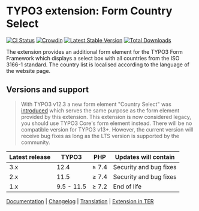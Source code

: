 # TYPO3 extension: Form Country Select

[![CI Status](https://github.com/brotkrueml/form-country-select/workflows/CI/badge.svg?branch=main)](https://github.com/brotkrueml/form-country-select/actions?query=workflow%3ACI)
[![Crowdin](https://badges.crowdin.net/typo3-extension-formcountryselect/localized.svg)](https://crowdin.com/project/typo3-extension-formcountryselect)
[![Latest Stable Version](https://img.shields.io/packagist/v/brotkrueml/form-country-select.svg?label=stable)](https://packagist.org/packages/brotkrueml/form-country-select)
[![Total Downloads](https://img.shields.io/packagist/dt/brotkrueml/form-country-select.svg)](https://packagist.org/packages/brotkrueml/form-country-select)

The extension provides an additional form element for the TYPO3 Form
Framework which displays a select box with all countries from the ISO
3166-1 standard. The country list is localised according to the language
of the website page.

## Versions and support

> With TYPO3 v12.3 a new form element "Country Select" was
> [introduced](https://docs.typo3.org/c/typo3/cms-core/main/en-us/Changelog/12.3/Feature-99735-NewCountrySelectFormElement.html#feature-99735-1678701694)
> which serves the same purpose as the form element provided by this extension.
> This extension is now considered legacy, you should use TYPO3 Core's form element instead.
> There will be no compatible version for TYPO3 v13+. However, the current version will
> receive bug fixes as long as the LTS version is supported by the community.

| Latest release | TYPO3      | PHP   | Updates will contain   |
|----------------|------------|-------|------------------------|
| 3.x            | 12.4       | ≥ 7.4 | Security and bug fixes |
| 2.x            | 11.5       | ≥ 7.4 | Security and bug fixes |
| 1.x            | 9.5 - 11.5 | ≥ 7.2 | End of life            |


[Documentation](https://docs.typo3.org/p/brotkrueml/form-country-select/main/en-us/) |
[Changelog](https://github.com/brotkrueml/form-country-select/blob/main/CHANGELOG.md) |
[Translation](https://crowdin.com/project/typo3-extension-formcountryselect) |
[Extension in TER](https://extensions.typo3.org/extension/form_country_select/)
